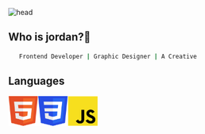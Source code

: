 <!-- # JAYTHECREE8TOR🎱





# HI I AM JORDAN FEMI-BELLA! 👋



## 🚀 About Me
I'm a creative frontend web developer


# 🛠 Skills
Javascript
Html
Css
Sass
Tailwind
Bootstrap
React
Figma



## Authors

- [@jaythecree8tor](https://github.com/jaythecree8tor) -->
![head](https://www.linkpicture.com/q/github-banner_5.png)

## Who is jordan?🤔
```bash
   Frontend Developer | Graphic Designer | A Creative
```

## Languages
<div style="display: flex;">
  <img src="images/Group 85.svg" alt="" width="60" height="60">
  <!-- <img src="images/JAVASCRIPT.svg" alt="" width="80" height="80"> -->
  <img src="images/Group 83.svg" alt="" width="60" height="60">
  <img src="images/Group 68.svg" alt="" width="60" height="60">
  <!-- <img src="images/SAAS.svg" alt="" width="80" height="80"> -->
</div>